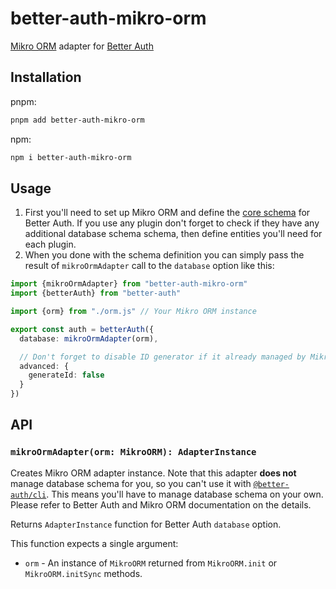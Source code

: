 # better-auth-mikro-orm

[Mikro ORM](https://mikro-orm.io/) adapter for [Better Auth](https://www.better-auth.com/)

## Installation

pnpm:

```sh
pnpm add better-auth-mikro-orm
```

npm:

```sh
npm i better-auth-mikro-orm
```

## Usage

1. First you'll need to set up Mikro ORM and define the [core schema](https://www.better-auth.com/docs/concepts/database#core-schema) for Better Auth.
If you use any plugin don't forget to check if they have any additional database schema schema, then define entities you'll need for each plugin.
2. When you done with the schema definition you can simply pass the result of `mikroOrmAdapter` call to the `database` option like this:

```ts
import {mikroOrmAdapter} from "better-auth-mikro-orm"
import {betterAuth} from "better-auth"

import {orm} from "./orm.js" // Your Mikro ORM instance

export const auth = betterAuth({
  database: mikroOrmAdapter(orm),

  // Don't forget to disable ID generator if it already managed by Mikro ORM:
  advanced: {
    generateId: false
  }
})
```

## API

### `mikroOrmAdapter(orm: MikroORM): AdapterInstance`

Creates Mikro ORM adapter instance. Note that this adapter **does not** manage database schema for you, so you can't use it with [`@better-auth/cli`](https://www.better-auth.com/docs/concepts/cli).
This means you'll have to manage database schema on your own.
Please refer to Better Auth and Mikro ORM documentation on the details.

Returns `AdapterInstance` function for Better Auth `database` option.

This function expects a single argument:

* `orm` - An instance of `MikroORM` returned from `MikroORM.init` or `MikroORM.initSync` methods.
